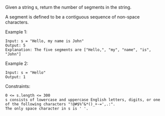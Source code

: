 Given a string s, return the number of segments in the string.

A segment is defined to be a contiguous sequence of non-space characters.

Example 1:

    Input: s = "Hello, my name is John"
    Output: 5
    Explanation: The five segments are ["Hello,", "my", "name", "is", "John"]

Example 2:

    Input: s = "Hello"
    Output: 1

Constraints:

    0 <= s.length <= 300
    s consists of lowercase and uppercase English letters, digits, or one of the following characters "!@#$%^&*()_+-=',.:".
    The only space character in s is ' '.
